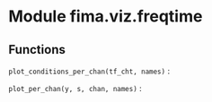 Module fima.viz.freqtime
========================

Functions
---------

    
`plot_conditions_per_chan(tf_cht, names)`
:   

    
`plot_per_chan(y, s, chan, names)`
: